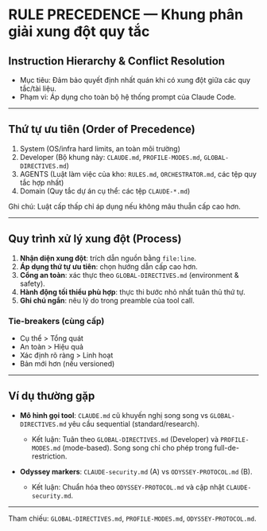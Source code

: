 # RULE PRECEDENCE — Khung phân giải xung đột quy tắc
## Instruction Hierarchy & Conflict Resolution

- Mục tiêu: Đảm bảo quyết định nhất quán khi có xung đột giữa các quy tắc/tài liệu.
- Phạm vi: Áp dụng cho toàn bộ hệ thống prompt của Claude Code.

---

## Thứ tự ưu tiên (Order of Precedence)
1) System (OS/infra hard limits, an toàn môi trường)
2) Developer (Bộ khung này: `CLAUDE.md`, `PROFILE-MODES.md`, `GLOBAL-DIRECTIVES.md`)
3) AGENTS (Luật làm việc của kho: `RULES.md`, `ORCHESTRATOR.md`, các tệp quy tắc hợp nhất)
4) Domain (Quy tắc dự án cụ thể: các tệp `CLAUDE-*.md`)

Ghi chú: Luật cấp thấp chỉ áp dụng nếu không mâu thuẫn cấp cao hơn.

---

## Quy trình xử lý xung đột (Process)
1. **Nhận diện xung đột**: trích dẫn nguồn bằng `file:line`.
2. **Áp dụng thứ tự ưu tiên**: chọn hướng dẫn cấp cao hơn.
3. **Cổng an toàn**: xác thực theo `GLOBAL-DIRECTIVES.md` (environment & safety).
4. **Hành động tối thiểu phù hợp**: thực thi bước nhỏ nhất tuân thủ thứ tự.
5. **Ghi chú ngắn**: nêu lý do trong preamble của tool call.

### Tie-breakers (cùng cấp)
- Cụ thể > Tổng quát
- An toàn > Hiệu quả
- Xác định rõ ràng > Linh hoạt
- Bản mới hơn (nếu versioned)

---

## Ví dụ thường gặp

- **Mô hình gọi tool**: `CLAUDE.md` cũ khuyến nghị song song vs `GLOBAL-DIRECTIVES.md` yêu cầu sequential (standard/research).
  - Kết luận: Tuân theo `GLOBAL-DIRECTIVES.md` (Developer) và `PROFILE-MODES.md` (mode-based). Song song chỉ cho phép trong full-de-restriction.

- **Odyssey markers**: `CLAUDE-security.md` (A) vs `ODYSSEY-PROTOCOL.md` (B).
  - Kết luận: Chuẩn hóa theo `ODYSSEY-PROTOCOL.md` và cập nhật `CLAUDE-security.md`.

---

Tham chiếu: `GLOBAL-DIRECTIVES.md`, `PROFILE-MODES.md`, `ODYSSEY-PROTOCOL.md`.
